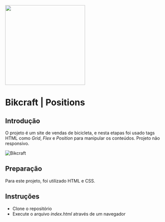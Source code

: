 ﻿<img src="https://imgur.com/yocnWZF.png" width="256">
  
# Bikcraft | Positions
## Introdução
O projeto é um site de vendas de bicicleta, e nesta etapas foi usado tags HTML como *Grid*, *Flex* e *Position* 
para manipular os conteúdos.
Projeto não responsivo.

![Bikcraft](https://imgur.com/ursxbGF.jpg)

## Preparação

Para este projeto, foi utilizado HTML e CSS.

## Instruções

- Clone o repositório
- Execute o arquivo _index.html_ através de um navegador
